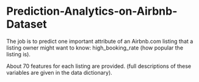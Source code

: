 # Prediction-Analytics-on-Airbnb-Dataset

The job is to predict one important attribute of an Airbnb.com listing that a listing owner might want to know: high_booking_rate (how popular the listing is).

 About 70 features for each listing are provided. (full descriptions of these variables are given in the data dictionary). 

